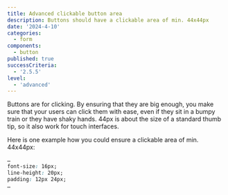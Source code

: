 ```yaml
---
title: Advanced clickable button area
description: Buttons should have a clickable area of min. 44x44px
date: '2024-4-10'
categories:
  - form
components:
  - button
published: true
successCriteria:
  - '2.5.5'
level:
  - 'advanced'
---
```


Buttons are for clicking. By ensuring that they are big enough, you make sure that your users can click them with ease, even if they sit in a bumpy train or they have shaky hands. 44px is about the size of a standard thumb tip, so it also work for touch interfaces.

Here is one example how you could ensure a clickable area of min. 44x44px:

```css
…
font-size: 16px;
line-height: 20px;
padding: 12px 24px;
…
```
